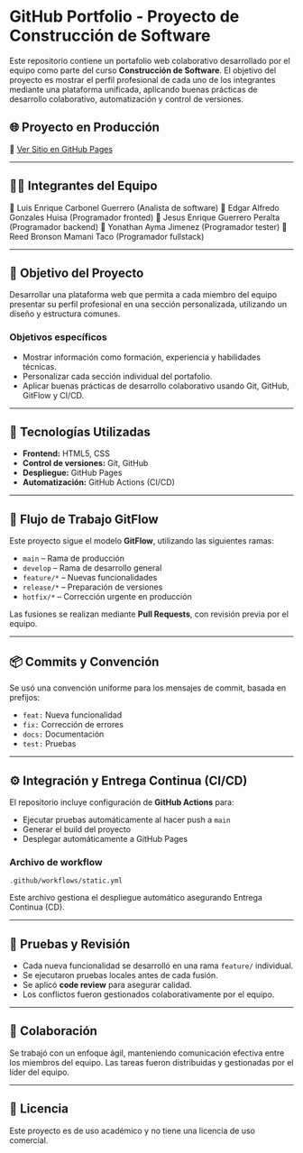 # GitHub Portfolio - Proyecto de Construcción de Software

Este repositorio contiene un portafolio web colaborativo desarrollado por el equipo como parte del curso **Construcción de Software**. El objetivo del proyecto es mostrar el perfil profesional de cada uno de los integrantes mediante una plataforma unificada, aplicando buenas prácticas de desarrollo colaborativo, automatización y control de versiones.

## 🌐 Proyecto en Producción

🔗 [Ver Sitio en GitHub Pages](https://reedmamani.github.io/Portada-Grupal/)

---

## 🧑‍💻 Integrantes del Equipo

	Luis Enrique Carbonel Guerrero (Analista de software)
	Edgar Alfredo Gonzales Huisa (Programador fronted)
	Jesus Enrique Guerrero Peralta (Programador backend)
	Yonathan Ayma Jimenez (Programador tester)
	Reed Bronson Mamani Taco (Programador fullstack)


---

## 📌 Objetivo del Proyecto

Desarrollar una plataforma web que permita a cada miembro del equipo presentar su perfil profesional en una sección personalizada, utilizando un diseño y estructura comunes.

### Objetivos específicos

- Mostrar información como formación, experiencia y habilidades técnicas.
- Personalizar cada sección individual del portafolio.
- Aplicar buenas prácticas de desarrollo colaborativo usando Git, GitHub, GitFlow y CI/CD.

---

## 🧰 Tecnologías Utilizadas

- **Frontend:** HTML5, CSS
- **Control de versiones:** Git, GitHub
- **Despliegue:** GitHub Pages
- **Automatización:** GitHub Actions (CI/CD)

---

## 🔄 Flujo de Trabajo GitFlow

Este proyecto sigue el modelo **GitFlow**, utilizando las siguientes ramas:

- `main` – Rama de producción
- `develop` – Rama de desarrollo general
- `feature/*` – Nuevas funcionalidades
- `release/*` – Preparación de versiones
- `hotfix/*` – Corrección urgente en producción

Las fusiones se realizan mediante **Pull Requests**, con revisión previa por el equipo.

---

## 📦 Commits y Convención

Se usó una convención uniforme para los mensajes de commit, basada en prefijos:

- `feat:` Nueva funcionalidad
- `fix:` Corrección de errores
- `docs:` Documentación
- `test:` Pruebas


---

## ⚙️ Integración y Entrega Continua (CI/CD)

El repositorio incluye configuración de **GitHub Actions** para:

- Ejecutar pruebas automáticamente al hacer push a `main`
- Generar el build del proyecto
- Desplegar automáticamente a GitHub Pages

### Archivo de workflow
`.github/workflows/static.yml`

Este archivo gestiona el despliegue automático asegurando Entrega Continua (CD).

---

## 🧪 Pruebas y Revisión

- Cada nueva funcionalidad se desarrolló en una rama `feature/` individual.
- Se ejecutaron pruebas locales antes de cada fusión.
- Se aplicó **code review** para asegurar calidad.
- Los conflictos fueron gestionados colaborativamente por el equipo.

---

## 🤝 Colaboración

Se trabajó con un enfoque ágil, manteniendo comunicación efectiva entre los miembros del equipo. Las tareas fueron distribuidas y gestionadas por el líder del equipo.

---

## 📄 Licencia

Este proyecto es de uso académico y no tiene una licencia de uso comercial.

